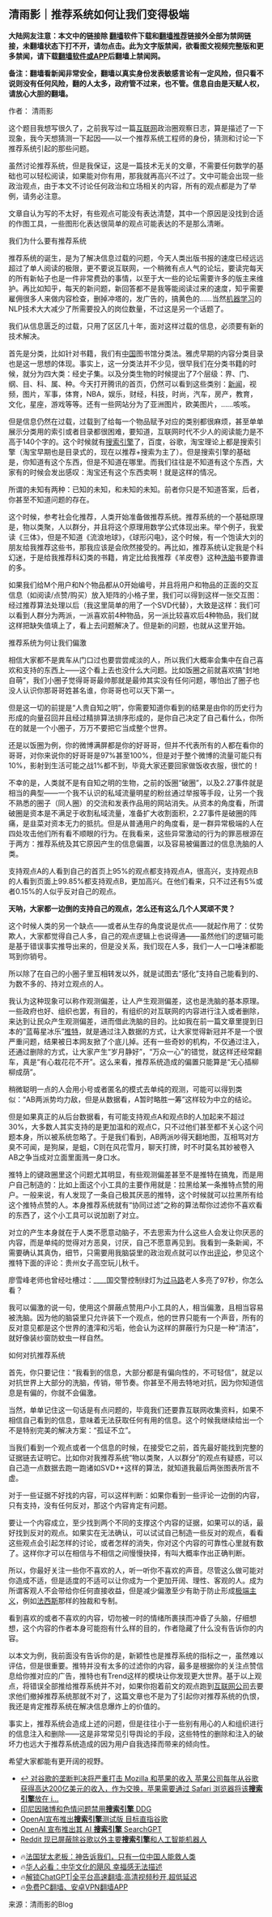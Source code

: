 <!-- 面包屑导航 --> <h2>清雨影｜推荐系统如何让我们变得极端</h2> <p class="notice"><b>大陆网友注意：本文中的链接除 <a href="https://github.com/bannedbook/fanqiang" >翻墙</a>软件下载和<a href="https://github.com/killgcd/justmysocks/blob/master/README.md">翻墙推荐</a>链接外全部为禁网链接，未翻墙状态下打不开，请勿点击。此为文字版禁闻，欲看图文视频完整版和更多禁闻，请下载<a href="https://github.com/bannedbook/fanqiang">翻墙软件或APP</a>后翻墙上禁闻网。</p><p>备注：翻墙看新闻非常安全，翻墙以真实身份发表敏感言论有一定风险，但只看不说则没有任何风险，翻的人太多，政府管不过来，也不管。信息自由是天赋人权，请放心大胆的翻墙。</b></p>  <div class="entry"> <p>作者： 清雨影</p> <p>这个题目我想写很久了，之前我写过一篇<a href="https://www.bannedbook.org/bnews/tag/%e4%ba%92%e8%81%94%e7%bd%91/" class="st_tag internal_tag" rel="tag" title="标签 互联网 下的日志">互联网</a>政治圈观察日志，算是描述了一下现象，我今天想猜测一下起因——以一个推荐系统工程师的身份，猜测和讨论一下推荐系统引起的那些问题。</p> <p>虽然讨论推荐系统，但是我保证，这是一篇技术无关的文章，不需要任何数学的基础也可以轻松阅读，如果能对你有用，那我就再高兴不过了。文中可能会出现一些政治观点，由于本文不讨论任何政治和立场相关的内容，所有的观点都是为了举例，请务必注意。</p> <p>文章自认为写的不太好，有些观点可能没有表达清楚，其中一个原因是没找到合适的作图工具，一些图形化表达很简单的观点可能表达的不是那么清晰。</p> <p>我们为什么要有推荐系统</p> <p>推荐系统的诞生，是为了解决信息过载的问题，今天人类出版书报的速度已经远远超过了单人阅读的极限，更不要说互联网，一个稍微有点人气的论坛，要读完每天的所有新帖子也是一件非常费劲的事情，以至于大一些的论坛需要许多的版主来维护。再比如知乎，每天的新问题，新回答都不是我等能阅读过来的速度，知乎需要雇佣很多人来做内容检查，删掉冲塔的，发广告的，搞黄色的……当然<a href="https://www.bannedbook.org/bnews/tag/%E6%9C%BA%E5%99%A8%E5%AD%A6%E4%B9%A0/" class="st_tag internal_tag" rel="tag" title="标签 机器学习 下的日志">机器学习</a>的NLP技术大大减少了所需要投入的岗位数量，不过这是另一个话题了。</p> <p>我们从信息匮乏的过载，只用了区区几十年，面对这样过载的信息，必须要有新的技术解决。</p> <p>首先是分类，比如针对书籍，我们有<span class='wp_keywordlink_affiliate'><a href="https://www.bannedbook.org/" title="中国" target="_blank">中国</a></span>图书馆分类法。雅虎早期的内容分类目录也是这一思想的体现。事实上，这一分类法并不少见，很早我们在分类书籍的时候，就分为四大类：经史子集。以及分类生物的时候提出了7个层级：界、门、纲、目、科、属、种。今天打开腾讯的首页，仍然可以看到这些类别：<span class='wp_keywordlink_affiliate'><a href="https://www.bannedbook.org/" title="新闻">新闻</a></span>，视频，图片，军事，体育，NBA，娱乐，财经，科技，时尚，汽车，房产，教育，文化，星座，游戏等等。还有一些网站分为了亚洲图片，欧美图片，……咳咳。</p> <p>但是信息仍然在过载，过载到了给每一个物品赋予对应的类别都很麻烦，甚至单单展示分类用的索引或者目录都很困难，要知道，互联网时代不少人的阅读能力是不高于140个字的。这个时候就有<a href="https://www.bannedbook.org/bnews/tag/%e6%90%9c%e7%b4%a2%e5%bc%95%e6%93%8e/" class="st_tag internal_tag" rel="tag" title="标签 搜索引擎 下的日志">搜索引擎</a>了，百度，谷歌，淘宝理论上都是搜索引擎（淘宝早期也是目录式的，现在以推荐+搜索为主了）。但是搜索引擎的基础是，你知道有这个东西，但是不知道在哪里。而我们往往是不知道有这个东西，大家有的时候会发出感叹：淘宝还有这个东西卖啊！就是这样的情况。</p> <p>所谓的未知有两种：已知的未知，和未知的未知。前者你只是不知道答案，后者，你甚至不知道问题的存在。</p>  <p>这个时候，参考社会化推荐，人类开始准备做推荐系统。推荐系统的一个基础原理是，物以类聚，人以群分，并且将这个原理用数学公式体现出来。举个例子，我爱读《三体》，但是不知道《流浪地球》，《球形闪电》，这个时候，有一个饱读大刘的朋友给我推荐这些书，那我应该是会欣然接受的。再比如，推荐系统认定我是个科幻迷，于是给我推荐科幻类的书籍，肯定比给我推荐《羊皮卷》这种<a href="https://www.bannedbook.org/bnews/tag/%e6%b4%97%e8%84%91/" class="st_tag internal_tag" rel="tag" title="标签 洗脑 下的日志">洗脑</a>书要靠谱的多。</p> <p>如果我们给M个用户和N个物品都从0开始编号，并且将用户和物品的正面的交互信息（如阅读/点赞/购买）放入矩阵的小格子里，我们可以得到这样一张交互图：经过推荐算法处理以后（我这里简单的用了一个SVD代替），大致是这样：我们可以看到人群分为两派，一派喜欢前4种物品，另一派比较喜欢后4种物品，我们就这样把缺失值填上了，看上去问题解决了。但是新的问题，也就从这里开始。</p> <p>推荐系统为何让我们偏激</p> <p>相信大家都不是粪车从门口过也要尝尝咸淡的人，所以我们大概率会集中在自己喜欢和支持的东西上——这个看上去也没什么大问题。比如饭圈之前就喜欢搞“封地自萌”，我们小圈子觉得哥哥最帅那就是最帅其实没有任何问题，哪怕出了圈子也没人认识你那哥哥姓甚名谁，你哥哥也可以天下第一。</p> <p>但是这一切的前提是“人贵自知之明”，你需要知道你看到的结果是由你的历史行为形成的向量召回并且经过精排算法排序形成的，是你自己决定了自己看什么，你所在的就是一个小圈子，万万不要把它当成整个世界。</p> <p>还是以饭圈为例，你的微博满屏都是你的好哥哥，但并不代表所有的人都在看你的哥哥，对你来说你的好哥哥是97%甚至100%，但是对于整个微博的流量可能只有10%，影射到生活可能之战1%都不到，毕竟大家还要回家做饭收衣服，很忙的！</p> <p>不幸的是，人类就不是有自知之明的生物，之前的饭圈“破圈”，以及2.27事件就是相当的典型——一个我不认识的私域流量明星的粉丝通过举报等手段，让另一个我不熟悉的圈子（同人圈）的交流和发表作品用的网站消失。从资本的角度看，所谓破圈是资本是不满足于收割私域流量，准备扩大收割面积，2.27事件是破圈的阵痛，是韭菜对资本无力的抵抗。但是从普通用户的角度看，是一群异常极端的人在四处攻击他们所有看不顺眼的行为。在我看来，这些异常激动的行为的罪恶根源在于两方：推荐系统及其它原因产生的信息偏置，以及容易被偏置过的信息洗脑的人类。</p> <p>支持观点A的人看到自己的首页上95%的观点都支持观点A，很高兴，支持观点B的人看到页面上99.85%都支持观点B，更加高兴。在他们看来，只不过还有5%或者0.15%的人似乎反对自己的观点。</p> <p><strong>天呐，大家都一边倒的支持自己的观点，怎么还有这么几个人冥顽不灵？</strong></p> <p>这个时候人类的另一个缺点——或者从生存的角度说是优点——就起作用了：仗势欺人，大家都觉得自己人多，自己的观点逻辑上也说得通——虽然他们的逻辑可能是基于错误事实推导出来的，但是没关系，我们现在人多，我们一人一口唾沫都能骂到你销号。</p>  <p>所以除了在自己的小圈子里互相转发以外，就是试图去“感化”支持自己能看到的、为数不多的、持对立观点的人。</p> <p>我认为这种现象可以称作观测偏差，让人产生观测偏差，这也是洗脑的基本原理。一些政府也好、组织也罢，有目的，有组织的对互联网的内容进行注入或者删除，来达到让民众产生观测偏差，进而借此洗脑的目的。比如我在前一篇文章里提到日本的“蓝莓星冰乐”<a href="https://www.bannedbook.org/bnews/tag/%e6%8e%a8%e7%89%b9/" class="st_tag internal_tag" rel="tag" title="标签 推特 下的日志">推特</a>，就是通过注入数据的方式，让大家觉得新冠并不是一个很严重问题，结果被日本网友掀了个底儿掉。还有一些奇妙的机构，不仅通过注入，还通过删除的方式，让大家产生“岁月静好”，“万众一心”的错觉，就这样还经常翻车，真是“有心栽花花不开”。这么来看，推荐系统造成的偏置只能算是“无心插柳柳成荫”。</p> <p>稍微聪明一点的人会用小号或者匿名的模式去单纯的观测，可能可以得到类似：“AB两派势均力敌，但是从数据看，A暂时略胜一筹”这样较为中立的结论。</p> <p>但是如果真正的从后台数据看，有可能支持观点A和观点B的人加起来不超过30%，大多数人其实支持的是更加温和的观点C，只不过他们甚至都不关心这个问题本身，所以被系统忽略了。于是我们看到，AB两派吵得天翻地图，互相骂对方臭不可闻，是狗屎，是蛆，C则在风花雪月，聊天打牌，时不时莫名其妙被卷入AB之争当成对立面里面溅一身口水。</p> <p>推特上的键政圈里这个问题尤其明显，有些观测偏差甚至不是推特在搞鬼，而是用户自己制造的：比如上面这个小工具的主要作用就是：拉黑给某一条推特点赞的用户。一般来说，有人发现了一条自己极其厌恶的推特，这个时候就可以拉黑所有给这个推特点赞的人。本身推荐系统就有“协同过滤”之称的算法帮你过滤你不喜欢看的东西了，这个小工具可以说加剧了对立。</p> <p>对立的产生本身就在于人类不愿意动脑子，不去思索为什么这些人会发让你厌恶的内容，而是单纯的觉得对方恶臭，讨厌，自己不愿意再见到。我看到一条新闻，不需要确认其真伪，细节，只需要用我脑袋里的政治观点就可以作出<span class='wp_keywordlink_affiliate'><a href="https://www.bannedbook.org/bnews/comments/" title="新闻评论" target="_blank">评论</a></span>，参见这个推特下面的评论：贵州女子高空玩儿秋千。</p> <p>廖雪峰老师也曾经吐槽过：____国交警控制绿灯为<a href="https://www.bannedbook.org/bnews/tag/%E8%BF%87%E9%A9%AC%E8%B7%AF/" class="st_tag internal_tag" rel="tag" title="标签 过马路 下的日志">过马路</a>老人多亮了97秒，你怎么看？</p> <p>我可以偏激的说一句，使用这个屏蔽点赞用户小工具的人，相当偏激，且相当容易被洗脑。因为他的脑袋里只允许装下一个观点，他的世界只能有一个声音，所有的反对意见都是这个世界的渣滓和污垢，他会认为这样的屏蔽行为只是一种“清洁”，就好像装纱窗防蚊虫一样自然。</p> <p>如何对抗推荐系统</p> <p>首先，你只要记住：“我看到的信息，大部分都是有偏向性的，不可轻信”，就足以对抗世界上大部分的洗脑，传销，带节奏。你甚至不用去特地对抗，因为你知道信息是有偏的，你就不会偏激。</p>  <p>当然，单单记住这一句话是有点问题的，毕竟我们还要靠互联网收集资料，如果不相信自己看到的信息，意味着无法获取任何有用的信息。这个时候我继续给出一个不是特别完美的解决方案：“孤证不立”。</p> <p>当我们看到一个观点或者一个信息的时候，在接受它之前，首先最好能找到完整的证据链去证明它。比如你对我推荐系统“物以类聚，人以群分”的观点有疑惑，可以自己造一点数据去跑一跑诸如SVD++这样的算法，就知道我最后两张图表所言不虚。</p> <p>对于一些证据不好找的内容，可以这样判断：如果你看到一些评论一边倒的内容，只有支持，没有任何反对，那这个内容肯定有问题。</p> <p>要让一个内容成立，至少找到两个不同的支撑这个内容的证据，如果可以的话，最好找到反对的观点。如果实在无法确认，可以试试自己制造一些反对的观点，看看这些观点会引起怎样的讨论，或者怎样的消失，你对这个内容的可靠性心里就有数了。这样你才可以在相信与不相信之间慢慢抉择，有叫大概率作出正确判断。</p> <p>所以，你最好关注一些你不喜欢的人，听一听你不喜欢的声音。尽管这么做可能对你造成不适，但是适度的不适可以让你成为一个更加开阔、理性、客观的人。成为所谓客观人不会带给你任何直接收益，但是减少偏激至少有助于防止形成<a href="https://www.bannedbook.org/bnews/tag/%E6%9E%81%E7%AB%AF%E4%B8%BB%E4%B9%89/" class="st_tag internal_tag" rel="tag" title="标签 极端主义 下的日志">极端主义</a>，例如<a href="https://www.bannedbook.org/bnews/tag/%e6%b3%95%e8%a5%bf%e6%96%af/" class="st_tag internal_tag" rel="tag" title="标签 法西斯 下的日志">法西斯</a>那样的独裁和专制。</p> <p>看到喜欢的或者不喜欢的内容，切勿被一时的情绪所裹挟而冲昏了头脑，仔细想想，这个内容的作者本身可能抱有什么样的目的，作者隐藏了什么没有告诉你的内容。</p> <p>以本文为例，我前面没有告诉你的是，新颖性也是推荐系统的指标之一，虽然难以评估，但是很重要。推特并没有太多的过滤你的内容，最多是根据你的关注点赞信息给你推对应的广告，推特也有Trend这样的模块让你发现更大世界。基于以上观点，将错误全部推给推荐系统并不对，如果你抱着前文的观点跑到<a href="https://www.bannedbook.org/bnews/tag/%E4%BA%92%E8%81%94%E7%BD%91%E5%85%AC%E5%8F%B8/" class="st_tag internal_tag" rel="tag" title="标签 互联网公司 下的日志">互联网公司</a>去要求他们撤掉推荐系统那就不对了，这篇文章也不是为了引起你对推荐系统的仇恨，我还是肯定推荐系统在解决信息爆炸上的价值的。</p> <p>事实上，推荐系统会造成上述的问题，但是往往小于一些别有用心的人和组织进行的信息注入和删除——这是非常常见引导舆论的手段，这些特性的删除和注入的破坏力也远大于推荐系统造成的因为用户自我选择而带来的倾向性。</p> <p>希望大家都能有更开阔的视野。</p> <!--<div id="taboola-mid-1"></div>--><ul class='op-related-articles' title='相关阅读'> <li><a href='https://www.bannedbook.org/bnews/itnews/20240806/2071309.html' target='_blank'>↩️ 对谷歌的垄断判决将严重打击 Mozilla 和苹果的收入 苹果公司每年从谷歌获得高达200亿美元的收入，作为交换，苹果需要通过 Safari 浏览器将该<b>搜索引擎</b>放在 i...</a></li> <li><a href='https://www.bannedbook.org/bnews/itnews/20240802/2069873.html' target='_blank'>印尼因赌博和色情问题禁用<b>搜索引擎</b> DDG</a></li> <li><a href='https://www.bannedbook.org/bnews/cnnews/20240726/2067144.html' target='_blank'>OpenAI宣布推出<b>搜索引擎</b>测试版 目标直指谷歌</a></li> <li><a href='https://www.bannedbook.org/bnews/itnews/20240726/2066950.html' target='_blank'>OpenAI 宣布推出其 AI <b>搜索引擎</b> SearchGPT</a></li> <li><a href='https://www.bannedbook.org/bnews/itnews/20240725/2066569.html' target='_blank'>Reddit 现已屏蔽除谷歌以外主要<b>搜索引擎</b>和人工智能机器人</a></li> </ul> <ul class="texttj"> <li>🔥<a href="https://www.bannedbook.org/bnews/ssgc/20230219/1850782.html" target="_blank">法国犹太老板：神告诉我们，只有一位中国人能救人类</a></li> <li>🔥<a href="https://www.bannedbook.org/bnews/comments/20220220/1694796.html" target="_blank">华人必看：中华文化的飓风 幸福感无法描述</a></li> <li>🔥<a href="https://github.com/bannedbook/fanqiang/wiki/V2ray%E6%9C%BA%E5%9C%BA" target="_blank">解锁ChatGPT|全平台高速翻墙:高清视频秒开,超低延迟</a></li> <li>🔥<a href="https://github.com/bannedbook/fanqiang/wiki/%E7%A6%81%E9%97%BB%E7%BD%91%E5%AE%89%E5%8D%93%E7%BF%BB%E5%A2%99%E6%96%B0%E9%97%BBAPP" target="_blank">免费PC翻墙、安卓VPN翻墙APP</a></li> </ul><p class="src-info">来源：清雨影的Blog </p> <a name='sharetosocial'></a> <div style="margin-bottom:5px;padding-bottom:5px;clear:both"> <div id="archive-pix-1" class="banner-ads"> <!-- AuctionX Display platform tag START --> <div id="27602x728x90x621x_ADSLOT1" clicktrack="%%CLICK_URL_ESC%%"></div>  <!-- AuctionX Display platform tag END --> </div> <div id="archive-pix-2" class="banner-ads"> <!-- AuctionX Display platform tag START --> <div id="27556x300x250x621x_ADSLOT1" clicktrack="%%CLICK_URL_ESC%%" style="margin:0 auto;text-align:center"></div>  <!-- AuctionX Display platform tag END --> </div> </div>  <div id="archive-pix-1" class="banner-ads"> <!-- AuctionX Display platform tag START --> <div id="27603x728x90x621x_ADSLOT1" clicktrack="%%CLICK_URL_ESC%%"></div>  <!-- AuctionX Display platform tag END --> </div> </div><!--END ENTRY--> 